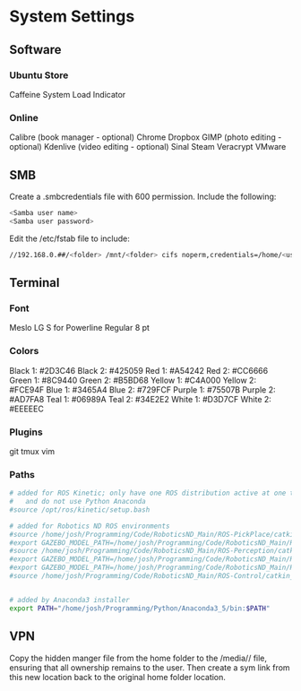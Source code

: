 # System Settings

## Software

### Ubuntu Store
Caffeine
System Load Indicator

### Online
Calibre (book manager - optional)
Chrome
Dropbox
GIMP (photo editing - optional)
Kdenlive (video editing - optional)
Sinal
Steam
Veracrypt
VMware

## SMB

Create a .smbcredentials file with 600 permission. Include the following:
```bash
<Samba user name>
<Samba user password>
```

Edit the /etc/fstab file to include:
```bash
//192.168.0.##/<folder> /mnt/<folder> cifs noperm,credentials=/home/<user>/.smbcredentials,iocharset=utf8,sec=ntlm,gid=1000,uid=1000,file_mode=0777,dir_mode=0777 0 0
```

## Terminal

### Font
Meslo LG S for Powerline Regular
8 pt

### Colors

Black 1: #2D3C46
Black 2: #425059
Red 1: #A54242
Red 2: #CC6666
Green 1: #8C9440
Green 2: #B5BD68
Yellow 1: #C4A000
Yellow 2: #FCE94F
Blue 1: #3465A4
Blue 2: #729FCF
Purple 1: #75507B
Purple 2: #AD7FA8
Teal 1: #06989A
Teal 2: #34E2E2
White 1: #D3D7CF
White 2: #EEEEEC

### Plugins

git
tmux
vim

### Paths

```bash
# added for ROS Kinetic; only have one ROS distribution active at one time
#   and do not use Python Anaconda
#source /opt/ros/kinetic/setup.bash

# added for Robotics ND ROS environments
#source /home/josh/Programming/Code/RoboticsND_Main/ROS-PickPlace/catkin_ws/devel/setup.bash
#export GAZEBO_MODEL_PATH=/home/josh/Programming/Code/RoboticsND_Main/ROS-PickPlace/catkin_ws/src/RoboND-Kinematics-Project/kuka_arm/models
#source /home/josh/Programming/Code/RoboticsND_Main/ROS-Perception/catkin_ws/devel/setup.bash
#export GAZEBO_MODEL_PATH=/home/josh/Programming/Code/RoboticsND_Main/ROS-Perception/catkin_ws/src/sensor_stick/models
#export GAZEBO_MODEL_PATH=/home/josh/Programming/Code/RoboticsND_Main/ROS-Perception/catkin_ws/src/RoboND-Perception-Project/models
#source /home/josh/Programming/Code/RoboticsND_Main/ROS-Control/catkin_ws/devel/setup.bash


# added by Anaconda3 installer
export PATH="/home/josh/Programming/Python/Anaconda3_5/bin:$PATH"
```

## VPN

Copy the hidden manger file from the home folder to the /media/<user>/ file, ensuring that all ownership remains to the user. Then create a sym link from this new location back to the original home folder location.
